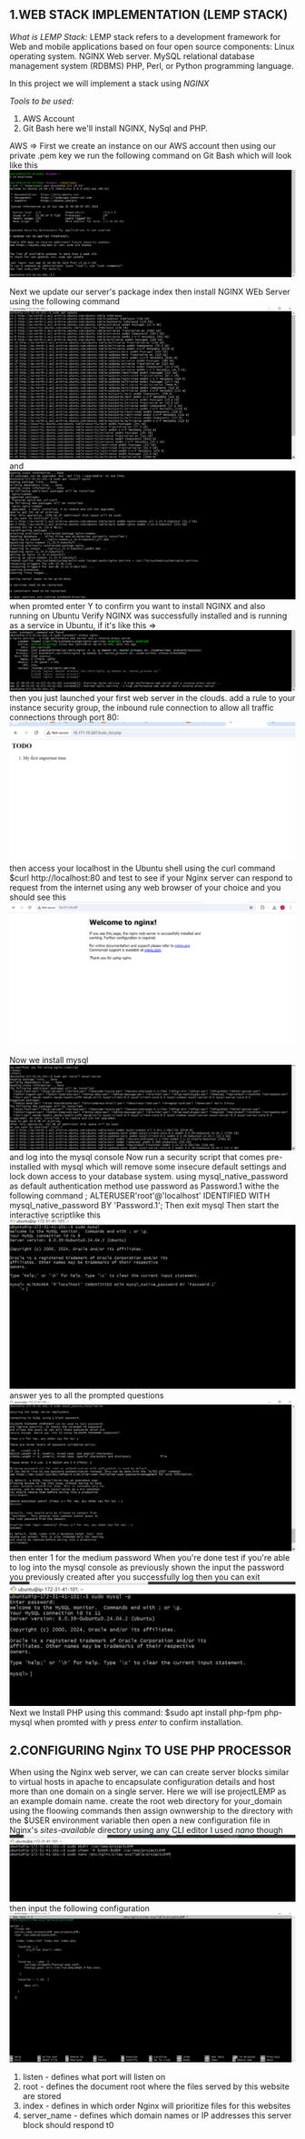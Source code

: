 ## 1.WEB STACK IMPLEMENTATION (LEMP STACK)
*What is LEMP Stack:* LEMP stack refers to a development framework for Web and mobile applications based on four open source components: Linux operating system. NGINX Web server. MySQL relational database management system (RDBMS) PHP, Perl, or Python programming language.


In this project we will implement a stack using *NGINX*

*Tools to be used:*
1. AWS Account 
2. Git Bash here we'll install NGINX, NySql and PHP.

AWS => First we create an instance on our AWS account then using our private .pem key we run the following command on Git Bash which will look like this  ![reference image ](/Pictures/pic1.PNG)

Next we update our server's package index then install NGINX WEb Server using the following command ![reference image](/Pictures/pic2.PNG) and ![reference image](/Pictures/pic3.PNG) when promted enter Y to confirm you want to install NGINX and also running on Ubuntu
Verify NGINX was successfully installed and is running as a service in Ubuntu, if it's like this => ![reference image](/Pictures/pic4.PNG) then you just launched your first web server in the clouds.
add a rule to your instance security group, the  inbound rule connection to allow all traffic connections through port 80: ![reference image](/Pictures/pic19.PNG)
then access your localhost in the Ubuntu shell using the curl command $curl http://localhost:80 and test to see if your Nginx server can respond to request from the internet using any web browser of your choice  and  you should see this ![reference image](/Pictures/pic5.PNG)

Now we install mysql ![reference image](/Pictures/pic6.PNG) and log into the mysql console
Now run a security script that comes pre-installed with mysql which will remove some insecure default settings and lock down access to your database system. using mysql_native_password as default authentication method use password as Password.1 withe the following command ; ALTERUSER'root'@'localhost' IDENTIFIED WITH mysql_native_password BY 'Password.1';
Then exit mysql 
Then start the interactive scriptlike this ![reference image](/Pictures/pic7.PNG) answer yes to all the prompted questions ![reference image](/Pictures/pic8.PNG) then enter 1 for the medium password 
When you're done test if you're able to log into the mysql console as previously shown the input the password you previously created after you successfully log then you can exit ![reference image](/Pictures/pic9.PNG)
Next we Install PHP using this command: $sudo apt install php-fpm php-mysql when promted with *y* press *enter* to confirm installation.
## 2.CONFIGURING Nginx TO USE PHP PROCESSOR
When using the Nginx web server, we can can create server blocks similar to virtual hosts in apache to encapsulate configuration details and host more than one domain on a single server. Here we will ise projectLEMP as an example domain name.
create the root web directory for your_domain using the floowing commands then assign ownwership to the directory with the $USER environment variable then open a new configuration file in Nginx's *sites-available* directory using any CLI editor I used *nano* though ![reference image](/Pictures/pic10.PNG) then input the following configuration ![reference image](/Pictures/pic12.PNG)
1. listen - defines what port will listen on
2. root - defines the document root where the files served by this website are stored
3. index - defines in which order Nginx will prioritize files for this websites 
4. server_name - defines which domain names or IP addresses this server block should respond t0
